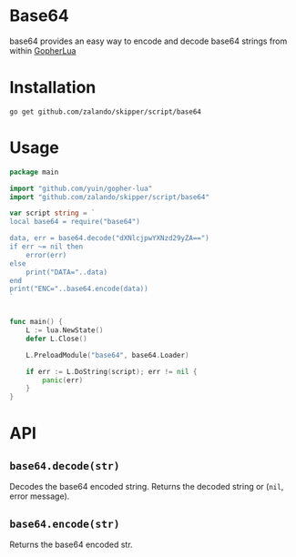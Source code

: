 # Base64

base64 provides an easy way to encode and decode base64 strings from within
[GopherLua](https://github.com/yuin/gopher-lua)

# Installation

    go get github.com/zalando/skipper/script/base64

# Usage
```go
package main

import "github.com/yuin/gopher-lua"
import "github.com/zalando/skipper/script/base64"

var script string = `
local base64 = require("base64")

data, err = base64.decode("dXNlcjpwYXNzd29yZA==")
if err ~= nil then
    error(err)
else
    print("DATA="..data)
end
print("ENC="..base64.encode(data))
`


func main() {
    L := lua.NewState()
    defer L.Close()

    L.PreloadModule("base64", base64.Loader)

    if err := L.DoString(script); err != nil {
        panic(err)
    }
}
```

# API

## `base64.decode(str)`

Decodes the base64 encoded string. Returns the decoded string or (`nil`, error message).

## `base64.encode(str)`

Returns the base64 encoded str.
